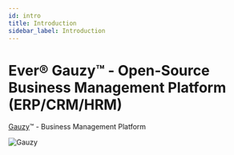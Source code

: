```yaml
---
id: intro
title: Introduction
sidebar_label: Introduction
---
```


# Ever® Gauzy™ - Open-Source Business Management Platform (ERP/CRM/HRM)

[Gauzy](https://gauzy.co)™ - Business Management Platform

![Gauzy](/img/overview.png)
